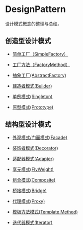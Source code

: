 # DesignPattern

 设计模式概念的整理与总结。
 
## 创造型设计模式

+ [简单工厂（SimpleFactory）](/src/Creational/SimpleFactory/SimpleFactory.md)

+ [工厂方法（FactoryMethod）](/src/Creational/FactoryMethod/FactoryMethod.md)

+ [抽象工厂(AbstractFactory)](/src/Creational/AbstractFactory/AbstractFactory.md)

+ [建造者模式(Builder)](/src/Creational/Builder/builder.md)

+ [单例模式(Singleton)](/src/Creational/Singleton/Singleton.md)

+ [原型模式(Prototype)](/src/Creational/Prototype/Prototype.md)


## 结构型设计模式

+ [外观模式/门面模式(Facade)](/src/Structural/Facade/facade.md)

+ [装饰者模式(Decorator)](/src/Structural/Decorator/Decorater.md)

+ [适配器模式(Adapter)](/src/Structural/Adapter/Adapter.md)

+ [享元模式(FlyWeight)](/src/Structural/flyweight/FlyWeight.md)

+ [组合模式(Composite)](/src/Structural/Composite/Componsite.md)

+ [桥接模式(Bridge)](/src/Structural/Bridge/Bridge.md)

+ [代理模式(Proxy)](/src/Structural/Proxy/Proxy.md)

+ [模板方法模式(Template Method)]()

+ [迭代器模式(Iterator)]()
